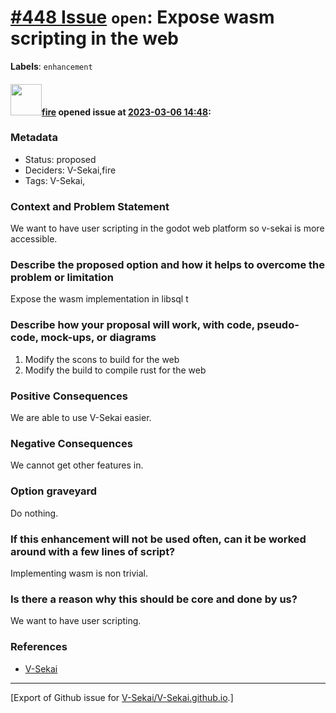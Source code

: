 # [\#448 Issue](https://github.com/V-Sekai/V-Sekai.github.io/issues/448) `open`: Expose wasm scripting in the web
**Labels**: `enhancement`


#### <img src="https://avatars.githubusercontent.com/u/32321?u=c2e06a3d2b49a467aa907e54aa259516440267cc&v=4" width="50">[fire](https://github.com/fire) opened issue at [2023-03-06 14:48](https://github.com/V-Sekai/V-Sekai.github.io/issues/448):

### Metadata

- Status: proposed <!-- draft | proposed | rejected | accepted | deprecated | superseded by -->
- Deciders: V-Sekai,fire
- Tags: V-Sekai,


### Context and Problem Statement

We want to have user scripting in the godot web platform so v-sekai is more accessible.

### Describe the proposed option and how it helps to overcome the problem or limitation

Expose the wasm implementation in libsql t

### Describe how your proposal will work, with code, pseudo-code, mock-ups, or diagrams

1. Modify the scons to build for the web
2. Modify the build to compile rust for the web

### Positive Consequences

We are able to use V-Sekai easier.

### Negative Consequences

We cannot get other features in.

### Option graveyard

Do nothing.

### If this enhancement will not be used often, can it be worked around with a few lines of script?

Implementing wasm is non trivial.

### Is there a reason why this should be core and done by us?

We want to have user scripting.

### References

- [V-Sekai](https://v-sekai.org/)





-------------------------------------------------------------------------------



[Export of Github issue for [V-Sekai/V-Sekai.github.io](https://github.com/V-Sekai/V-Sekai.github.io).]
